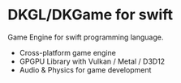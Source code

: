 # DKGL/DKGame for swift


Game Engine for swift programming language.

- Cross-platform game engine
- GPGPU Library with Vulkan / Metal / D3D12
- Audio & Physics for game development
